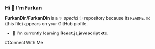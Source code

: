 ### Hi 👋 I'm Furkan


**FurkanDin/FurkanDin** is a ✨ _special_ ✨ repository because its `README.md` (this file) appears on your GitHub profile.


- 🌱 I’m currently learning **React.js,javascript etc.**

#Connect With Me



